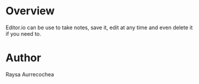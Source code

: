 # Overview

Editor.io can be use to take notes, save it, edit at any time and even delete it if you need to.

# Author

Raysa Aurrecochea
